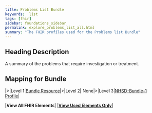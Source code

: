 ```yaml
---
title: Problems List Bundle
keywords:  list
tags: [fhir]
sidebar: foundations_sidebar
permalink: explore_problems_list_all.html
summary: "The FHIR profiles used for the Problems list Bundle"
---
```


## Heading Description ##
A summary of the problems that require investigation or treatment.

## Mapping for Bundle ##

|>|Level 1|[Bundle Resource](http://hl7.org/fhir/stu3/bundle.html)|>|Level 2| None|>|Level 3|[NHSD-Bundle-1 Profile](http://xxx)|


|**View All FHIR Elements**|    |**[View Used Elements Only](explore_problems_list.html#mapping-for-bundle)**| 
